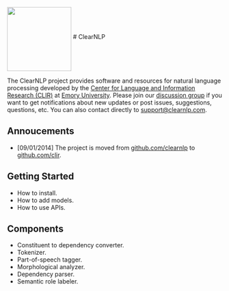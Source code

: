<img src="http://mathcs.emory.edu/~choi/img/clearnlp-logo.png" height="150" width="150" align="middle">
# ClearNLP

The ClearNLP project provides software and resources for natural language processing developed by the [Center for Language and Information Research (CLIR)](http://clir.emory.edu) at [Emory University](http://emory.edu). Please join our [discussion group](https://groups.google.com/forum/?fromgroups#!forum/clearnlp) if you want to get notifications about new updates or post issues, suggestions, questions, etc. You can also contact directly to [support@clearnlp.com](support@clearnlp.com).

## Annoucements

* [09/01/2014] The project is moved from [github.com/clearnlp](http://github.com/clearnlp/) to [github.com/clir](https://github.com/clir/clearnlp).

## Getting Started

* How to install.
* How to add models.
* How to use APIs.

## Components
* Constituent to dependency converter.
* Tokenizer.
* Part-of-speech tagger.
* Morphological analyzer.
* Dependency parser.
* Semantic role labeler.